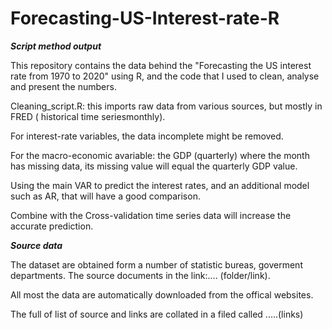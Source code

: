 # Forecasting-US-Interest-rate-R
***Script method output***

This repository contains the data behind the "Forecasting the US interest rate from 1970 to 2020" using R, and the code that I used to clean, analyse and present the numbers.

Cleaning_script.R: this imports raw data from various sources, but mostly in FRED ( historical time seriesmonthly). 

For interest-rate variables, the data incomplete might be removed.

For the macro-economic avariable: the GDP (quarterly) where the month has missing data, its missing value will equal the quarterly GDP value.

Using the main VAR to predict the interest rates, and an additional model such as AR, that will have a good comparison. 

Combine with the Cross-validation time series data will increase the accurate prediction. 

***Source data***

The dataset are obtained form a number of statistic bureas, goverment departments. The source documents in the link:.... (folder/link). 

All most the data are automatically downloaded from the offical websites.

The full of list of source and links are collated in a filed called .....(links)
